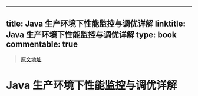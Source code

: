 
---
title: Java 生产环境下性能监控与调优详解
linktitle: Java 生产环境下性能监控与调优详解
type: book
commentable: true
---

> [原文地址](https://zq99299.github.io/note-book2/monitor-tuning/)

# Java 生产环境下性能监控与调优详解

    